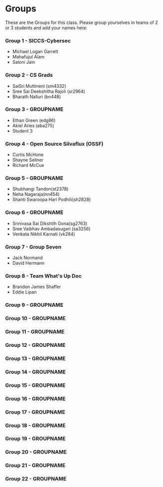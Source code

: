 # Groups

These are the Groups for this class. Please group yourselves in teams of 2 or 3 students and add your names here:

### Group 1 - SICCS-Cybersec
* Michael Logan Garrett
* Mahafujul Alam
* Saloni Jain

### Group 2 - CS Grads
* SaiSri Muttineni (sm4332)
* Sree Sai Deekshitha Rajoli (sr2964)
* Bharath Nalluri (bn448)
  
### Group 3 - GROUPNAME
* Ethan Green (edg86)
* Akiel Aries (aba275)
* Student 3

### Group 4 - Open Source Silvaflux (OSSF)
* Curtis McHone
* Shayne Sellner
* Richard McCue

### Group 5 - GROUPNAME
* Shubhangi Tandon(st2378)
* Neha Nagaraja(nn454)
* Shanti Swaroopa Hari Podhili(sh2828)

### Group 6 - GROUPNAME
* Srinivasa Sai Dikshtih Gona(sg2763)
* Sree Vaibhav Ambadasugari (sa3256)
* Venkata Nikhil Karnati (vk284)

### Group 7 - Group Seven
* Jack Normand
* David Hermann

### Group 8 - Team What's Up Doc
* Brandon James Shaffer
* Eddie Lipan

### Group 9 - GROUPNAME

### Group 10 - GROUPNAME

### Group 11 - GROUPNAME

### Group 12 - GROUPNAME

### Group 13 - GROUPNAME

### Group 14 - GROUPNAME

### Group 15 - GROUPNAME

### Group 16 - GROUPNAME

### Group 17 - GROUPNAME

### Group 18 - GROUPNAME

### Group 19 - GROUPNAME

### Group 20 - GROUPNAME

### Group 21 - GROUPNAME

### Group 22 - GROUPNAME
